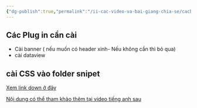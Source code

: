 ```yaml
---
{"dg-publish":true,"permalink":"/ii-cac-video-va-bai-giang-chia-se/cach-tao-dashboard-xinh-dep-trong-obsidian/","dgPassFrontmatter":true,"noteIcon":"1","created":"","updated":""}
---
```


## Các Plug in cần cài

- Cài banner ( nếu muốn có header xinh- Nếu không cần thì bỏ qua)
- cài dataview

## cài CSS vào folder snipet


[Xem link down ở đây](https://github.com/TfTHacker/DashboardPlusPlus)

[Nội dung có thể tham khảo thêm tại video tiếng anh sau](https://medium.com/obsidian-observer/dashboard-a-simple-organization-and-navigation-method-for-obsidian-vaults-2b1982d023a0)
